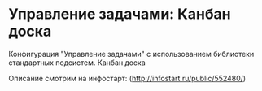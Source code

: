 # Управление задачами: Канбан доска #

Конфигурация "Управление задачами" с использованием библиотеки стандартных подсистем. Канбан доска

Описание смотрим на инфостарт: (http://infostart.ru/public/552480/)
 